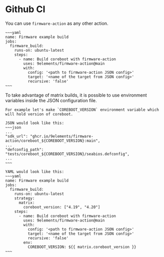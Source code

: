 # Github CI

You can use `firmware-action` as any other action.

```admonish example
~~~yaml
name: Firmware example build
jobs:
  firmware_build:
    runs-on: ubuntu-latest
    steps:
      - name: Build coreboot with firmware-action
        uses: 9elements/firmware-action@main
        with:
          config: '<path to firmware-action JSON config>'
          target: '<name of the target from JSON config>'
          recursive: 'false'
~~~
```

To take advantage of matrix builds, it is possible to use environment variables inside the JSON configuration file.

```admonish example
For example let's make `COREBOOT_VERSION` environment variable which will hold version of coreboot.

JSON would look like this:
~~~json
...
"sdk_url": "ghcr.io/9elements/firmware-action/coreboot_${COREBOOT_VERSION}:main",
...
"defconfig_path": "tests/coreboot_${COREBOOT_VERSION}/seabios.defconfig",
...
~~~

YAML would look like this:
~~~yaml
name: Firmware example build
jobs:
  firmware_build:
    runs-on: ubuntu-latest
    strategy:
      matrix:
        coreboot_version: ["4.19", "4.20"]
    steps:
      - name: Build coreboot with firmware-action
        uses: 9elements/firmware-action@main
        with:
          config: '<path to firmware-action JSON config>'
          target: '<name of the target from JSON config>'
          recursive: 'false'
        env:
          COREBOOT_VERSION: ${{ matrix.coreboot_version }}
~~~
```

